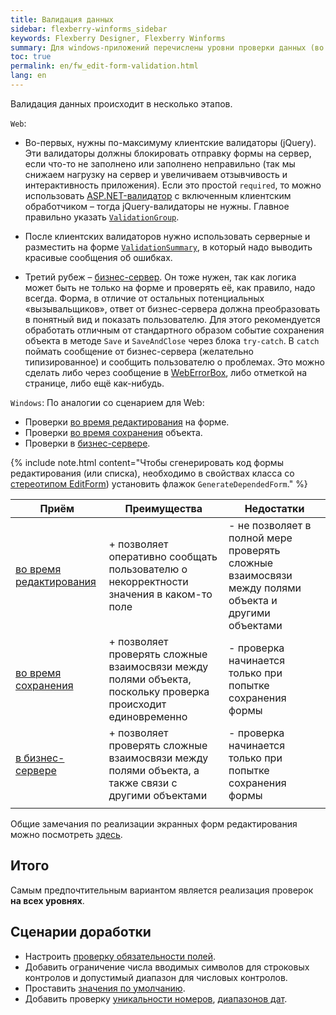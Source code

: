 ```yaml
---
title: Валидация данных
sidebar: flexberry-winforms_sidebar
keywords: Flexberry Designer, Flexberry Winforms
summary: Для windows-приложений перечислены уровни проверки данных (во время редактирования, при сохранении на форме, в бизнес-серверах), приведена их сравнительная характеристика, даны ссылки на статьи, описывающие как реализовать указанные урови проверки
toc: true
permalink: en/fw_edit-form-validation.html
lang: en
---
```


Валидация данных происходит в несколько этапов.

`Web`:
* Во-первых, нужны по-максимуму клиентские валидаторы (jQuery). Эти валидаторы должны блокировать отправку формы на сервер, если что-то не заполнено или заполнено неправильно (так мы снижаем нагрузку на сервер и увеличиваем отзывчивость и интерактивность приложения). Если это простой `required`, то можно использовать [ASP.NET-валидатор](http://msdn.microsoft.com/en-us/library/system.web.ui.webcontrols.basevalidator%28v=vs.100%29.aspx) с включенным клиентским обработчиком – тогда jQuery-валидаторы не нужны. Главное правильно указать [`ValidationGroup`](http://msdn.microsoft.com/en-us/library/system.web.ui.webcontrols.basevalidator.validationgroup%28v=vs.100%29.aspx). 

* После клиентских валидаторов нужно использовать серверные и разместить на форме [`ValidationSummary`](http://msdn.microsoft.com/en-us/library/system.web.ui.webcontrols.validationsummary%28v=vs.100%29.aspx), в который надо выводить красивые сообщения об ошибках. 

* Третий рубеж – [бизнес-сервер](fo_bs-wrapper.html). Он тоже нужен, так как логика может быть не только на форме и проверять её, как правило, надо всегда. Форма, в отличие от остальных потенциальных «вызывальщиков», ответ от бизнес-сервера должна преобразовать в понятный вид и показать пользователю. Для этого рекомендуется обработать отличным от стандартного образом событие сохранения объекта в методе `Save` и `SaveAndClose` через блока `try-catch`. В `catch` поймать сообщение от бизнес-сервера (желательно типизированное) и сообщить пользователю о проблемах. Это можно сделать либо через сообщение в [WebErrorBox](fa_exception-handling.html), либо отметкой на странице, либо ещё как-нибудь.

`Windows`:
По аналогии со сценарием для Web:
* Проверки [во время редактирования](fw_check-form-field-during-edit.html) на форме.
* Проверки [во время сохранения](fw_check-form-field-during-save.html) объекта.
* Проверки в [бизнес-сервере](fo_bs-wrapper.html).

{% include note.html content="Чтобы сгенерировать код формы редактирования (или списка), необходимо в свойствах класса со [стереотипом EditForm](fd_editform.html)) установить флажок `GenerateDependedForm`." %}

| Приём | Преимущества | Недостатки|
|--|--|--|
| [во время редактирования](fw_check-form-field-during-edit.html) | + позволяет оперативно сообщать пользователю о некорректности значения в каком-то поле | - не позволяет в полной мере проверять сложные взаимосвязи между полями объекта и другими объектами
| [во время сохранения](fw_check-form-field-during-save.html) | + позволяет проверять сложные взаимосвязи между полями объекта, поскольку проверка происходит единовременно | - проверка начинается только при попытке сохранения формы
| [в бизнес-сервере](fo_bs-wrapper.html) | + позволяет проверять сложные взаимосвязи между полями объекта, а также связи с другими объектами |  - проверка начинается только при попытке сохранения формы
|||

Общие замечания по реализации экранных форм редактирования можно посмотреть [здесь](fw_forms-recommendations.html).



## Итого

Самым предпочтительным вариантом является реализация проверок __на всех уровнях__.

## Сценарии доработки

* Настроить [проверку обязательности полей](fw_check-not-null-fields.html).
* Добавить ограничение числа вводимых символов для строковых контролов и допустимый диапазон для числовых контролов.
* Проставить [значения по умолчанию](fo_features-dafault-value.html).
* Добавить проверку [уникальности номеров](fo_unique-data-check.html), [диапазонов дат](fo_func-between.html).









